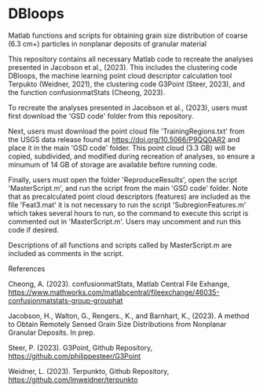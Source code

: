 # DBloops
Matlab functions and scripts for obtaining grain size distribution of coarse (6.3 cm+) particles in nonplanar deposits of granular material

This repository contains all necessary Matlab code to recreate the analyses presented in Jacobson et al., (2023). This includes the clustering code DBloops, the machine learning point cloud descriptor calculation tool Terpukto (Weidner, 2021), the clustering code G3Point (Steer, 2023), and the function confusionmatStats (Cheong, 2023). 

To recreate the analyses presented in Jacobson et al., (2023), users must first download the 'GSD code' folder from this repository. 

Next, users must download the point cloud file 'TrainingRegions.txt' from the USGS data release found at https://doi.org/10.5066/P9QQ0AR2 and place it in the main 'GSD code' folder. This point cloud (3.3 GB) will be copied, subdivided, and modified during recreation of analyses, so ensure a minumum of 14 GB of storage are available before running code. 

Finally, users must open the folder 'ReproduceResults', open the script 'MasterScript.m', and run the script from the main 'GSD code' folder. Note that as precalculated point cloud descriptors (features) are included as the file 'Feat3.mat' it is not necessary to run the script 'SubregionFeatures.m' which takes several hours to run, so the command to execute this script is commented out in 'MasterScript.m'. Users may uncomment and run this code if desired. 

Descriptions of all functions and scripts called by MasterScript.m are included as comments in the script.  


References

Cheong, A. (2023). confusionmatStats, Matlab Central File Exhange, https://www.mathworks.com/matlabcentral/fileexchange/46035-confusionmatstats-group-grouphat

Jacobson, H., Walton, G., Rengers., K., and Barnhart, K., (2023). A method to Obtain Remotely Sensed Grain Size Distributions from Nonplanar Granular Deposits. In prep. 

Steer, P. (2023). G3Point, Github Repository,  https://github.com/philippesteer/G3Point

Weidner, L. (2023). Terpunkto, Github Repository, https://github.com/lmweidner/terpunkto
